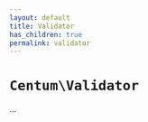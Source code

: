 ```yaml
---
layout: default
title: Validator
has_children: true
permalink: validator
---
```




# `Centum\Validator`

...
